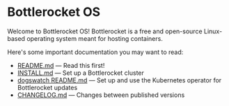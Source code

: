 # Bottlerocket OS

Welcome to Bottlerocket OS! Bottlerocket is a free and open-source Linux-based operating system meant for hosting containers.

Here's some important documentation you may want to read:
- [README.md](README.md) &mdash; Read this first!
- [INSTALL.md](INSTALL.md#using-a-bottlerocket-ami) &mdash; Set up a Bottlerocket cluster
- [dogswatch README.md](extras/dogswatch/README.md) &mdash; Set up and use the Kubernetes operator for Bottlerocket updates
- [CHANGELOG.md](CHANGELOG.md) &mdash; Changes between published versions
